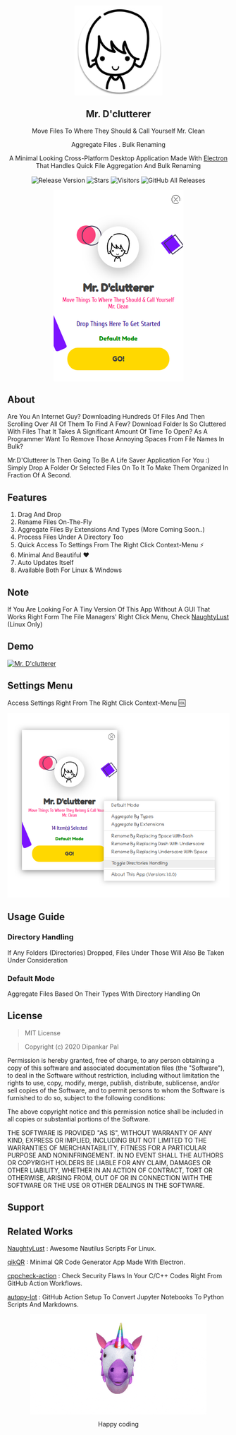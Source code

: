 <div align=center>
<p align=center><img src="./build/icons/icon256x256.png" width=200px align=center /></p>

<p align=center><h2 align=center> Mr. D'clutterer</h2></p>
<p align=center> Move Files To Where They Should & Call Yourself Mr. Clean </p>
<p align=center> Aggregate Files . Bulk Renaming </p>
<p align=center> A Minimal Looking Cross-Platform Desktop Application Made With <a href="https://electronjs.org"> Electron </a> That Handles Quick File Aggregation And Bulk Renaming</p>
<p align=center><img alt="Release Version" src="https://img.shields.io/github/v/release/deep5050/Mr.Dclutterer?style=flat" align=center></img>
<img alt="Stars" src="https://img.shields.io/github/stars/deep5050/Mr.Dclutterer?style=flat" align=center></img>

  <img align=center  src="https://visitor-badge.laobi.icu/badge?page_id=deep5050.Mr.Dclutterer" alt="Visitors">      
<img align=center alt="GitHub All Releases" src="https://img.shields.io/github/downloads/deep5050/Mr.Dclutterer/total?label=downloads&style=plastic">              
</p>
<p align=center><img align=center src="./screenshots/app-main.png">
</div>

## About

Are You An Internet Guy? Downloading Hundreds Of Files And Then Scrolling Over All Of Them To Find A Few?
Download Folder Is So Cluttered With Files That It Takes A Significant Amount Of Time To Open? 
As A Programmer Want To Remove Those Annoying Spaces From File Names In Bulk? 

Mr.D'Clutterer Is Then Going To Be A Life Saver Application For You :) Simply Drop A Folder Or Selected Files On To It To Make Them Organized In Fraction Of A Second.

## Features

1. Drag And Drop
2. Rename Files On-The-Fly
3. Aggregate Files By Extensions And Types (More Coming Soon..) 
4. Process Files Under A Directory Too
5. Quick Access To Settings From The Right Click Context-Menu :zap:
6. Minimal And Beautiful :heart:
7. Auto Updates Itself
8. Available Both For Linux & Windows

## Note

If You Are Looking For A Tiny Version Of This App Without A GUI That Works Right Form The File Managers' Right Click Menu, Check [NaughtyLust](https://github.com/deep5050/NaughtyLust) (Linux Only)

## Demo
[![Mr. D'clutterer](https://res.cloudinary.com/marcomontalbano/image/upload/v1599633138/video_to_markdown/images/youtube--HZ6AtUOcP20-c05b58ac6eb4c4700831b2b3070cd403.jpg)](https://www.youtube.com/embed/HZ6AtUOcP20 "Mr. D'clutterer")


## Settings Menu

Access Settings Right From The Right Click Context-Menu :cool:

![settings](./screenshots/settings.png)


## Usage Guide

### Directory Handling
If Any Folders (Directories) Dropped, Files Under Those Will Also Be Taken Under Consideration

### Default Mode

Aggregate Files Based On Their Types With Directory Handling On 

## License
>MIT License

>Copyright (c) 2020 Dipankar Pal

Permission is hereby granted, free of charge, to any person obtaining a copy
of this software and associated documentation files (the "Software"), to deal
in the Software without restriction, including without limitation the rights
to use, copy, modify, merge, publish, distribute, sublicense, and/or sell
copies of the Software, and to permit persons to whom the Software is
furnished to do so, subject to the following conditions:

The above copyright notice and this permission notice shall be included in all
copies or substantial portions of the Software.

THE SOFTWARE IS PROVIDED "AS IS", WITHOUT WARRANTY OF ANY KIND, EXPRESS OR
IMPLIED, INCLUDING BUT NOT LIMITED TO THE WARRANTIES OF MERCHANTABILITY,
FITNESS FOR A PARTICULAR PURPOSE AND NONINFRINGEMENT. IN NO EVENT SHALL THE
AUTHORS OR COPYRIGHT HOLDERS BE LIABLE FOR ANY CLAIM, DAMAGES OR OTHER
LIABILITY, WHETHER IN AN ACTION OF CONTRACT, TORT OR OTHERWISE, ARISING FROM,
OUT OF OR IN CONNECTION WITH THE SOFTWARE OR THE USE OR OTHER DEALINGS IN THE
SOFTWARE.



## Support


## Related Works
[NaughtyLust](https://github.com/deep5050/NaughtyLust) : Awesome Nautilus Scripts For Linux.

[qikQR](https://github.com/deep5050/NaughtyLust) : Minimal QR Code Generator App Made With Electron.

[cppcheck-action](https://github.com/deep5050/cppcheck-action) : Check Security Flaws In Your C/C++ Codes Right From GitHub Action Workflows.

[autopy-lot](https://github.com/deep5050/autopy-lot) : GitHub Action Setup To Convert Jupyter Notebooks To Python Scripts And Markdowns.

<div align=center>
<p align=center><img align=center src="https://raw.githubusercontent.com/liyasthomas/templates/master/assets/logo.gif" alt="unicorn" width="400">
</p>
<p align=center>Happy coding</p>
</div>
